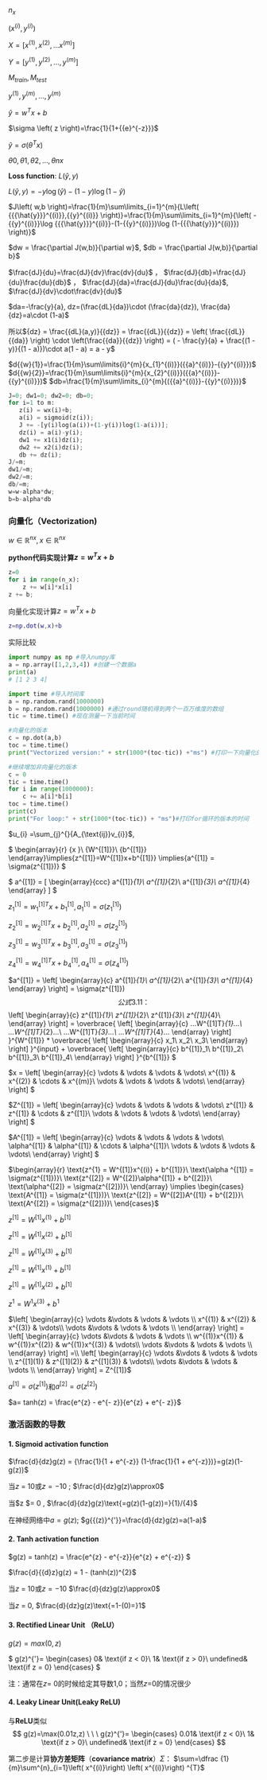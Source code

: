 

$n_x$

$(x^{(i)}, y^{(i)})$

$X=[x^{(1)}, x^{(2)}, ...x^{(m)}]$

$Y=[y^{(1)}, y^{(2)},...,y^{(m)}]$

$M_{train}, M_{test}$

${{y}^{\left( 1 \right)}},{{y}^{\left( m \right)}},...,{{y}^{\left( m \right)}}$

$\hat{y}={{w}^{T}}x+b$

$\sigma \left( z \right)=\frac{1}{1+{{e}^{-z}}}$

$\hat{y}=\sigma \left( {{\theta }^{T}}x \right)$

${{\theta }{0}},{{\theta }{1}},{{\theta }{2}},...,{{\theta }{{{n}{x}}}}$

**Loss function**: $L\left(\hat{y},y \right)$

$L\left( \hat{y},y \right)=-y\log(\hat{y})-(1-y)\log (1-\hat{y})$

$J\left( w,b \right)=\frac{1}{m}\sum\limits_{i=1}^{m}{L\left( {{{\hat{y}}}^{(i)}},{{y}^{(i)}} \right)}=\frac{1}{m}\sum\limits_{i=1}^{m}{\left( -{{y}^{(i)}}\log {{{\hat{y}}}^{(i)}}-(1-{{y}^{(i)}})\log (1-{{{\hat{y}}}^{(i)}}) \right)}$

$dw = \frac{\partial J(w,b)}{\partial w}$, $db = \frac{\partial J(w,b)}{\partial b}$

$\frac{dJ}{du}=\frac{dJ}{dv}\frac{dv}{du}$ ， $\frac{dJ}{db}=\frac{dJ}{du}\frac{du}{db}$ ， $\frac{dJ}{da}=\frac{dJ}{du}\frac{du}{da}$,  $\frac{dJ}{dv}\cdot\frac{dv}{du}$

$da=-\frac{y}{a}, dz=(\frac{dL}{da})\cdot (\frac{da}{dz}), \frac{da}{dz}=a\cdot (1-a)$

所以${dz} = \frac{{dL}(a,y)}{{dz}} = \frac{{dL}}{{dz}} = \left( \frac{{dL}}{{da}} \right) \cdot \left(\frac{{da}}{{dz}} \right) = ( - \frac{y}{a} + \frac{(1 - y)}{(1 - a)})\cdot a(1 - a) = a - y$

$d{{w}{1}}=\frac{1}{m}\sum\limits{i}^{m}{x_{1}^{(i)}}({{a}^{(i)}}-{{y}^{(i)}})$ $d{{w}{2}}=\frac{1}{m}\sum\limits{i}^{m}{x_{2}^{(i)}}({{a}^{(i)}}-{{y}^{(i)}})$ $db=\frac{1}{m}\sum\limits_{i}^{m}{({{a}^{(i)}}-{{y}^{(i)}})}$

 ```python
J=0; dw1=0; dw2=0; db=0;
for i=1 to m:
    z(i) = wx(i)+b;
    a(i) = sigmoid(z(i));
    J += -[y(i)log(a(i))+(1-y(i))log(1-a(i))];
    dz(i) = a(i)-y(i);
    dw1 += x1(i)dz(i);
    dw2 += x2(i)dz(i);
    db += dz(i);
J/=m;
dw1/=m;
dw2/=m;
db/=m;
w=w-alpha*dw;
b=b-alpha*db
 ```

### 向量化（Vectorization)

$w\in {{\mathbb{R}}^{{{n}{x}}}}, x\in {{\mathbb{R}} ^ {{{n}{x}}}}$

**python代码实现计算$z={{w}^{T}}x+b$**

```python
z=0
for i in range(n_x):
    z += w[i]*x[i]
z += b;
```

向量化实现计算$z={{w}^{T}}x+b$

```matlab
z=np.dot(w,x)+b
```

实际比较

```python
import numpy as np #导入numpy库
a = np.array([1,2,3,4]) #创建一个数据a
print(a)
# [1 2 3 4]

import time #导入时间库
a = np.random.rand(1000000)
b = np.random.rand(1000000) #通过round随机得到两个一百万维度的数组
tic = time.time() #现在测量一下当前时间

#向量化的版本
c = np.dot(a,b)
toc = time.time()
print("Vectorized version:" + str(1000*(toc-tic)) +"ms") #打印一下向量化的版本的时间

#继续增加非向量化的版本
c = 0
tic = time.time()
for i in range(1000000):
    c += a[i]*b[i]
toc = time.time()
print(c)
print("For loop:" + str(1000*(toc-tic)) + "ms")#打印for循环的版本的时间
```

$u_{i} =\sum_{j}^{}{A_{\text{ij}}v_{i}}$,

$ \begin{array}{r} {x }\ {W^{[1]}}\ {b^{[1]}} \end{array}\implies{z^{[1]}=W^{[1]}x+b^{[1]}} \implies{a^{[1]} = \sigma(z^{[1]})} $

$ a^{[1]} = [ \begin{array}{ccc} a^{[1]}*{1}\ a^{[1]}*{2}\ a^{[1]}*{3}\ a^{[1]}*{4} \end{array} ] $

$z^{[1]}_1 = w^{[1]T}_1x + b^{[1]}_1, a^{[1]}_1 = \sigma(z^{[1]}_1)$

$z^{[1]}_2 = w^{[1]T}_2x + b^{[1]}_2, a^{[1]}_2 = \sigma(z^{[1]}_2)$

$z^{[1]}_3 = w^{[1]T}_3x + b^{[1]}_3, a^{[1]}_3 = \sigma(z^{[1]}_3)$

$z^{[1]}_4 = w^{[1]T}_4x + b^{[1]}_4, a^{[1]}_4 = \sigma(z^{[1]}_4)$

$a^{[1]} = \left[ \begin{array}{c} a^{[1]}*{1}\ a^{[1]}*{2}\ a^{[1]}*{3}\ a^{[1]}*{4} \end{array} \right] = \sigma(z^{[1]}) $$ 公式3.11： $$ \left[ \begin{array}{c} z^{[1]}*{1}\ z^{[1]}*{2}\ z^{[1]}*{3}\ z^{[1]}*{4}\ \end{array} \right] = \overbrace{ \left[ \begin{array}{c} ...W^{[1]T}*{1}...\ ...W^{[1]T}*{2}...\ ...W^{[1]T}*{3}...\ ...W^{[1]T}*{4}... \end{array} \right] }^{W^{[1]}} * \overbrace{ \left[ \begin{array}{c} x_1\ x_2\ x_3\ \end{array} \right] }^{input} + \overbrace{ \left[ \begin{array}{c} b^{[1]}_1\ b^{[1]}_2\ b^{[1]}_3\ b^{[1]}_4\ \end{array} \right] }^{b^{[1]}} $

$x = \left[ \begin{array}{c} \vdots & \vdots & \vdots & \vdots\ x^{(1)} & x^{(2)} & \cdots & x^{(m)}\ \vdots & \vdots & \vdots & \vdots\ \end{array} \right] $

$Z^{[1]} = \left[ \begin{array}{c} \vdots & \vdots & \vdots & \vdots\ z^{[1]} & z^{[1]} & \cdots & z^{[1]}\ \vdots & \vdots & \vdots & \vdots\ \end{array} \right] $

$A^{[1]} = \left[ \begin{array}{c} \vdots & \vdots & \vdots & \vdots\ \alpha^{[1]} & \alpha^{[1]} & \cdots & \alpha^{[1]}\ \vdots & \vdots & \vdots & \vdots\ \end{array} \right] $

$\begin{array}{r} \text{z^{1} = W^{[1]}x^{(i)} + b^{[1]}}\ \text{\alpha ^{[1]} = \sigma(z^{[1]})}\ \text{z^{[2]} = W^{[2]}\alpha^{[1]} + b^{[2]}}\ \text{\alpha^{[2]} = \sigma(z^{[2]})}\ \end{array} \implies \begin{cases} \text{A^{[1]} = \sigma(z^{[1]})}\ \text{z^{[2]} = W^{[2]}A^{[1]} + b^{[2]}}\ \text{A^{[2]} = \sigma(z^{[2]})}\ \end{cases}$

 $z^{[1]} = W^{[1]}x^{(1)} + b^{[1]}$

$z^{[1]} = W^{[1]}x^{(2)} + b^{[1]}$

$z^{[1]} = W^{[1]}x^{(3)} + b^{[1]}$

$z^{[1]} = W^{[1]}x^{(1)} + b^{[1]}$

$z^{[1]} = W^{[1]}x^{(2)} + b^{[1]}$

$z^{1}=W^1x^{(3)}+b^1$

$\left[
​	\begin{array}{c}
​	\vdots &\vdots & \vdots & \vdots \\
​	x^{(1)} & x^{(2)} & x^{(3)} & \vdots\\
​	\vdots &\vdots & \vdots & \vdots \\
​	\end{array}
​	\right]
​	=
​	\left[
​	\begin{array}{c}
​	\vdots &\vdots & \vdots & \vdots \\
​	w^{(1)}x^{(1)} & w^{(1)}x^{(2)} & w^{(1)}x^{(3)} & \vdots\\
​	\vdots &\vdots & \vdots & \vdots \\
​	\end{array}
​	\right]
​	=\\
​	\left[
​	\begin{array}{c}
​	\vdots &\vdots & \vdots & \vdots \\
​	z^{[1](1)} & z^{[1](2)} & z^{[1](3)} & \vdots\\
​	\vdots &\vdots & \vdots & \vdots \\
​	\end{array}
​	\right]
​	=
​	Z^{[1]}$

$a^{[1]} = \sigma(z^{[1]})$和$a^{[2]} =\sigma(z^{[2]})$

$a= tanh(z) = \frac{e^{z} - e^{- z}}{e^{z} + e^{- z}}$

### 激活函数的导数

#### 1. Sigmoid activation function

$\frac{d}{dz}g(z) = {\frac{1}{1 + e^{-z}} (1-\frac{1}{1 + e^{-z}})}=g(z)(1-g(z))$

当$z$ = 10或$z= -10$ ; $\frac{d}{dz}g(z)\approx0$

当$z $= 0 , $\frac{d}{dz}g(z)\text{=g(z)(1-g(z))=}{1}/{4}$

在神经网络中$a= g(z)$; $g{{(z)}^{'}}=\frac{d}{dz}g(z)=a(1-a)$

#### 2. Tanh activation function

$g(z) = tanh(z) = \frac{e^{z} - e^{-z}}{e^{z} + e^{-z}} $

$\frac{d}{{d}z}g(z) = 1 - (tanh(z))^{2}$   

当$z$ = 10或$z= -10$ $\frac{d}{dz}g(z)\approx0$

当$z$ = 0, $\frac{d}{dz}g(z)\text{=1-(0)=}1$

#### 3. Rectified Linear Unit （ReLU）

$g(z) =max (0,z)$

$ g(z)^{'}= \begin{cases} 0&	\text{if z < 0}\ 1&	\text{if z > 0}\ undefined&	\text{if z = 0} \end{cases} $

注：通常在$z$= 0的时候给定其导数1,0；当然$z$=0的情况很少

#### 4. Leaky Linear Unit(Leaky ReLU)

与**ReLU**类似 $$ g(z)=\max(0.01z,z) \ \ \ g(z)^{'}= \begin{cases} 0.01& \text{if z < 0}\ 1&	\text{if z > 0}\ undefined&	\text{if z = 0} \end{cases} $$

第二步是计算**协方差矩阵**（**covariance matrix**）$Σ$： $\sum=\dfrac {1}{m}\sum^{n}_{i=1}\left( x^{(i)}\right) \left( x^{(i)}\right) ^{T}$
